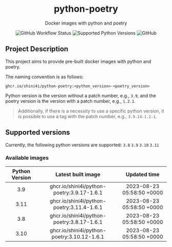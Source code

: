 <div align="center">

# python-poetry

Docker images with python and poetry

![GitHub Workflow Status](https://img.shields.io/github/actions/workflow/status/shini4i/docker-python-poetry/update_readme.yml?branch=main&style=plastic)
![Supported Python Versions](https://img.shields.io/badge/python-3.8%20%7C%203.9%20%7C%203.10%20%7C%203.11-blue?style=plastic)
![GitHub](https://img.shields.io/github/license/shini4i/python-poetry?style=plastic)

</div>

## Project Description

This project aims to provide pre-built docker images with python and poetry.

The naming convention is as follows:
```
ghcr.io/shini4i/python-poetry:<python_version>-<poetry_version>
```
Python version is the version without a patch number, e.g., `3.9`, and the poetry version is the version with a patch number, e.g., `1.2.1`.

> Additionally, if there is a necessity to use a specific python version, it is possible to use a tag with the patch number, e.g., `3.9.14-1.2.1`.

## Supported versions

Currently, the following python versions are supported: `3.8` `3.9` `3.10` `3.11`

### Available images
<!-- table_start -->
| Python Version |              Latest built image             |        Updated time       |
|:--------------:|:-------------------------------------------:|:-------------------------:|
|      3.9       |  ghcr.io/shini4i/python-poetry:3.9.17-1.6.1 | 2023-08-23 05:58:50 +0000 |
|      3.11      |  ghcr.io/shini4i/python-poetry:3.11.4-1.6.1 | 2023-08-23 05:58:50 +0000 |
|      3.8       |  ghcr.io/shini4i/python-poetry:3.8.17-1.6.1 | 2023-08-23 05:58:50 +0000 |
|      3.10      | ghcr.io/shini4i/python-poetry:3.10.12-1.6.1 | 2023-08-23 05:58:50 +0000 |
<!-- table_end -->
